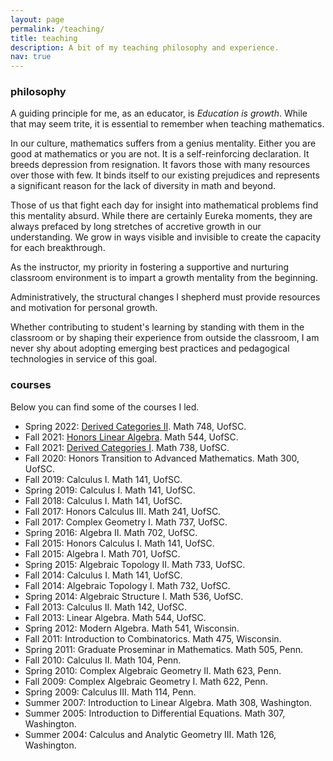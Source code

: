 ```yaml
---
layout: page
permalink: /teaching/
title: teaching
description: A bit of my teaching philosophy and experience. 
nav: true
---
```


### philosophy

A guiding principle for me, as an educator, is _Education is growth_. While that may seem trite, 
it is essential to remember when teaching mathematics. 

In our culture, mathematics suffers from a genius mentality. Either you are good at mathematics or you are not. 
It is a self-reinforcing declaration. It breeds depression from resignation. It favors those with many resources over those with few. 
It binds itself to our existing prejudices and represents a significant reason for the lack of diversity in math and beyond.

Those of us that fight each day for insight into mathematical problems find this mentality absurd. While there are certainly Eureka 
moments, they are always prefaced by long stretches of accretive growth in our understanding. We grow in ways visible and 
invisible to create the capacity for each breakthrough. 

As the instructor, my priority in fostering a supportive and nurturing classroom environment is to impart a growth mentality from the beginning. 

Administratively, the structural changes I shepherd must provide resources and motivation for personal growth. 

Whether contributing to student's learning by standing with them in the classroom or by shaping their experience from outside 
the classroom, I am never shy about adopting emerging best practices and pedagogical technologies in service of this goal.

### courses 

Below you can find some of the courses I led. 

- Spring 2022: [Derived Categories II](https://748.s22.matthewrobertballard.com). Math 748, UofSC. 
- Fall 2021: [Honors Linear Algebra](https://544.f21.matthewrobertballard.com). Math 544, UofSC. 
- Fall 2021: [Derived Categories I](https://738.f21.matthewrobertballard.com). Math 738, UofSC. 
- Fall 2020: Honors Transition to Advanced Mathematics. Math 300, UofSC.
- Fall 2019: Calculus I. Math 141, UofSC.
- Spring 2019: Calculus I. Math 141, UofSC.
- Fall 2018: Calculus I. Math 141, UofSC.
- Fall 2017: Honors Calculus III. Math 241, UofSC.
- Fall 2017: Complex Geometry I. Math 737, UofSC.
- Spring 2016: Algebra II. Math 702, UofSC.
- Fall 2015: Honors Calculus I. Math 141, UofSC.
- Fall 2015: Algebra I. Math 701, UofSC.
- Spring 2015: Algebraic Topology II. Math 733, UofSC.
- Fall 2014: Calculus I. Math 141, UofSC.
- Fall 2014: Algebraic Topology I. Math 732, UofSC.
- Spring 2014: Algebraic Structure I. Math 536, UofSC.
- Fall 2013: Calculus II. Math 142, UofSC.
- Fall 2013: Linear Algebra. Math 544, UofSC.
- Spring 2012: Modern Algebra. Math 541, Wisconsin.
- Fall 2011: Introduction to Combinatorics. Math 475, Wisconsin.
- Spring 2011: Graduate Proseminar in Mathematics. Math 505, Penn.
- Fall 2010: Calculus II. Math 104, Penn.
- Spring 2010: Complex Algebraic Geometry II. Math 623, Penn.
- Fall 2009: Complex Algebraic Geometry I. Math 622, Penn.
- Spring 2009: Calculus III. Math 114, Penn.
- Summer 2007: Introduction to Linear Algebra. Math 308, Washington.
- Summer 2005: Introduction to Differential Equations. Math 307, Washington.
- Summer 2004: Calculus and Analytic Geometry III. Math 126, Washington.